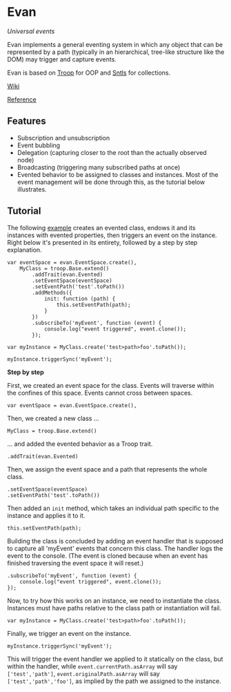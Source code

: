 Evan
====

*Universal events*

Evan implements a general eventing system in which any object that can be represented by a path (typically in an hierarchical, tree-like structure like the DOM) may trigger and capture events.

Evan is based on [Troop](https://github.com/production-minds/troop) for OOP and [Sntls](https://github.com/danstocker/sntls) for collections.

[Wiki](https://github.com/danstocker/evan/wiki)

[Reference](http://danstocker.github.io/evan/)

Features
--------

- Subscription and unsubscription
- Event bubbling
- Delegation (capturing closer to the root than the actually observed node)
- Broadcasting (triggering many subscribed paths at once)
- Evented behavior to be assigned to classes and instances. Most of the event management will be done through this, as the tutorial below illustrates.

Tutorial
--------

The following [example](http://jsfiddle.net/danstocker/Hw8Ya/
) creates an evented class, endows it and its instances with evented properties, then triggers an event on the instance. Right below it's presented in its entirety, followed by a step by step explanation.

    var eventSpace = evan.EventSpace.create(),
        MyClass = troop.Base.extend()
            .addTrait(evan.Evented)
            .setEventSpace(eventSpace)
            .setEventPath('test'.toPath())
            .addMethods({
                init: function (path) {
                    this.setEventPath(path);
                }
            })
            .subscribeTo('myEvent', function (event) {
                console.log("event triggered", event.clone());
            });

    var myInstance = MyClass.create('test>path>foo'.toPath());

    myInstance.triggerSync('myEvent');

**Step by step**

First, we created an event space for the class. Events will traverse within the confines of this space. Events cannot cross between spaces.

    var eventSpace = evan.EventSpace.create(),

Then, we created a new class ...

    MyClass = troop.Base.extend()

... and added the evented behavior as a Troop trait.

    .addTrait(evan.Evented)

Then, we assign the event space and a path that represents the whole class.

    .setEventSpace(eventSpace)
    .setEventPath('test'.toPath())

Then added an `init` method, which takes an individual path specific to the instance and applies it to it.

    this.setEventPath(path);

Building the class is concluded by adding an event handler that is supposed to capture all 'myEvent' events that concern this class. The handler logs the event to the console. (The event is cloned because when an event has finished traversing the event space it will reset.)

    .subscribeTo('myEvent', function (event) {
        console.log("event triggered", event.clone());
    });

Now, to try how this works on an instance, we need to instantiate the class. Instances must have paths relative to the class path or instantiation will fail.

    var myInstance = MyClass.create('test>path>foo'.toPath());

Finally, we trigger an event on the instance.

    myInstance.triggerSync('myEvent');

This will trigger the event handler we applied to it statically on the class, but within the handler, while `event.currentPath.asArray` will say `['test','path']`, `event.originalPath.asArray` will say `['test','path','foo']`, as implied by the path we assigned to the instance.
